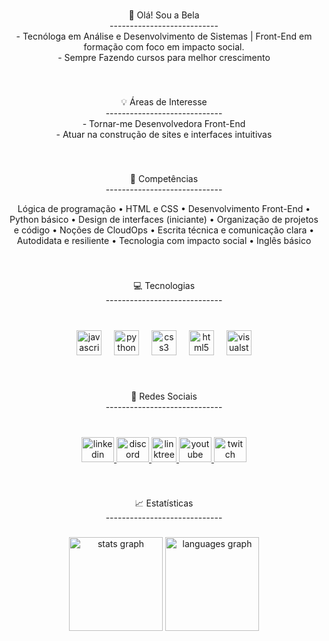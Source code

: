<br clear="both">

<p align="center">🌸 Olá! Sou a Bela<br>---------------------------<br> - Tecnóloga em Análise e Desenvolvimento de Sistemas | Front-End em formação com foco em impacto social. <br> - Sempre Fazendo cursos para melhor crescimento</p>

###

<br clear="both">

<p align="center">💡 Áreas de Interesse<br>-----------------------------<br>- Tornar-me Desenvolvedora Front-End<br>- Atuar na construção de sites e interfaces intuitivas</p>

###

<br clear="both">

<p align="center">💼 Competências<br>-----------------------------</p>

<p align="center">Lógica de programação • HTML e CSS • Desenvolvimento Front-End • Python básico • Design de interfaces (iniciante) • Organização de projetos e código • Noções de CloudOps • Escrita técnica e comunicação clara • Autodidata e resiliente • Tecnologia com impacto social • Inglês básico</p>

###

<br clear="both">

<p align="center">💻 Tecnologias<br>-----------------------------</p>

###

<br clear="both">

<div align="center">
  <img src="https://cdn.jsdelivr.net/gh/devicons/devicon/icons/javascript/javascript-plain.svg" height="40" alt="javascript logo"  />
  <img width="12" />
  <img src="https://cdn.jsdelivr.net/gh/devicons/devicon/icons/python/python-original.svg" height="40" alt="python logo"  />
  <img width="12" />
  <img src="https://cdn.jsdelivr.net/gh/devicons/devicon/icons/css3/css3-original.svg" height="40" alt="css3 logo"  />
  <img width="12" />
  <img src="https://cdn.jsdelivr.net/gh/devicons/devicon/icons/html5/html5-plain.svg" height="40" alt="html5 logo"  />
  <img width="12" />
  <img src="https://cdn.jsdelivr.net/gh/devicons/devicon/icons/visualstudio/visualstudio-plain.svg" height="40" alt="visualstudio logo"  />
</div>

###

<br clear="both">

<p align="center">📱 Redes Sociais<br>-----------------------------</p>

###

<br clear="both">

<div align="center">
  <a href="https://www.linkedin.com/in/isabela-cruz-veloso-995229236/" target="_blank">
    <img src="https://raw.githubusercontent.com/maurodesouza/profile-readme-generator/master/src/assets/icons/social/linkedin/default.svg" width="52" height="40" alt="linkedin logo" />
  </a>
  <a href="https://discord.gg/EFcJKbG8W3" target="_blank">
    <img src="https://raw.githubusercontent.com/maurodesouza/profile-readme-generator/master/src/assets/icons/social/discord/default.svg" width="52" height="40" alt="discord logo" />
  </a>
  <a href="https://linktr.ee/belacruz01" target="_blank">
    <img src="https://cdn-icons-png.flaticon.com/512/87/87390.png" width="40" height="40" alt="linktree logo" />
  </a>
  <a href="https://www.youtube.com/@BelaCruz01" target="_blank">
    <img src="https://raw.githubusercontent.com/maurodesouza/profile-readme-generator/master/src/assets/icons/social/youtube/default.svg" width="52" height="40" alt="youtube logo" />
  </a>
  <a href="https://www.twitch.tv/belacruz01" target="_blank">
    <img src="https://raw.githubusercontent.com/maurodesouza/profile-readme-generator/master/src/assets/icons/social/twitch/default.svg" width="52" height="40" alt="twitch logo" />
  </a>
</div>


###

<br clear="both">

<p align="center">📈 Estatísticas<br>-----------------------------</p>

###

<div align="center">
  <img src="https://github-readme-stats.vercel.app/api?username=Dev-BelaCruz&show_icons=true&count_private=true&theme=dracula" height="150" alt="stats graph"  />
  <img src="https://github-readme-stats.vercel.app/api/top-langs?username=Dev-BelaCruz&layout=compact&langs_count=5&theme=dracula" height="150" alt="languages graph"  />
</div>

###
